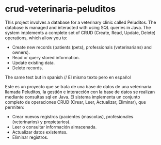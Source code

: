 # crud-veterinaria-peluditos

This project involves a database for a veterinary clinic called Peluditos. The database is managed and interacted with using SQL queries in Java. The system implements a complete set of CRUD (Create, Read, Update, Delete) operations, which allow you to:
- Create new records (patients (pets), professionals (veterinarians) and owners).
- Read or query stored information.
- Update existing data.
- Delete records.

The same text but in spanish // El mismo texto pero en español

Este es un proyecto que se trata de una base de datos de una veterinaria llamada Peluditos, la gestión e interacción con la base de datos se realizan mediante consultas sql en Java. El sistema implementa un conjunto completo de operaciones CRUD (Crear, Leer, Actualizar, Eliminar), que permiten:
- Crear nuevos registros (pacientes (mascotas), profesionales (veterinarios) y propietarios).
- Leer o consultar información almacenada.
- Actualizar datos existentes.
- Eliminar registros.
